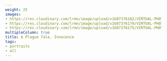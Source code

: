 ```yaml
---
weight: 25
images:
- https://res.cloudinary.com/lrmn/image/upload/v1687376182/VIRTUAL-PHOTOGRAPHY/aplaguetale/hugo1_cmlbru.png
- https://res.cloudinary.com/lrmn/image/upload/v1687376179/VIRTUAL-PHOTOGRAPHY/aplaguetale/hugo4_fawair.png
- https://res.cloudinary.com/lrmn/image/upload/v1687376175/VIRTUAL-PHOTOGRAPHY/aplaguetale/amicia_lgzvdj.png
multipleColumn: true
title: A Plague Tale, Innocence
tags:
- portraits
- all
---
```

